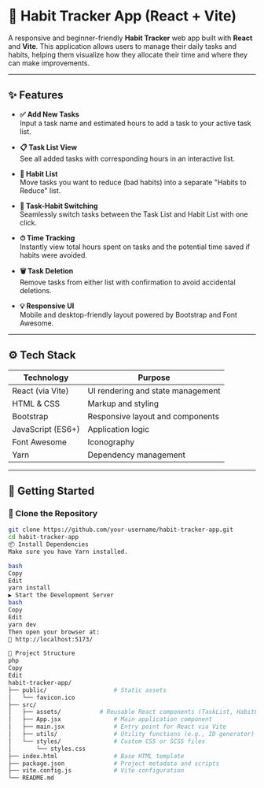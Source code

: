 # 🧠 Habit Tracker App (React + Vite)

A responsive and beginner-friendly **Habit Tracker** web app built with **React** and **Vite**. This application allows users to manage their daily tasks and habits, helping them visualize how they allocate their time and where they can make improvements.

---

## ✨ Features

- **✅ Add New Tasks**  
  Input a task name and estimated hours to add a task to your active task list.

- **📋 Task List View**  
  See all added tasks with corresponding hours in an interactive list.

- **🚫 Habit List**  
  Move tasks you want to reduce (bad habits) into a separate "Habits to Reduce" list.

- **🔁 Task-Habit Switching**  
  Seamlessly switch tasks between the Task List and Habit List with one click.

- **⏱ Time Tracking**  
  Instantly view total hours spent on tasks and the potential time saved if habits were avoided.

- **🗑 Task Deletion**  
  Remove tasks from either list with confirmation to avoid accidental deletions.

- **💡 Responsive UI**  
  Mobile and desktop-friendly layout powered by Bootstrap and Font Awesome.

---

## ⚙️ Tech Stack

| Technology      | Purpose                         |
|----------------|----------------------------------|
| React (via Vite) | UI rendering and state management |
| HTML & CSS      | Markup and styling               |
| Bootstrap       | Responsive layout and components |
| JavaScript (ES6+)| Application logic               |
| Font Awesome    | Iconography                      |
| Yarn            | Dependency management            |

---

## 🚀 Getting Started

### 🔄 Clone the Repository

```bash
git clone https://github.com/your-username/habit-tracker-app.git
cd habit-tracker-app
📦 Install Dependencies
Make sure you have Yarn installed.

bash
Copy
Edit
yarn install
▶️ Start the Development Server
bash
Copy
Edit
yarn dev
Then open your browser at:
📍 http://localhost:5173/

🔧 Project Structure
php
Copy
Edit
habit-tracker-app/
├── public/                   # Static assets
│   └── favicon.ico
├── src/
│   ├── assets/           # Reusable React components (TaskList, HabitList, Form, etc.)
│   ├── App.jsx               # Main application component
│   ├── main.jsx              # Entry point for React via Vite
│   ├── utils/                # Utility functions (e.g., ID generator)
│   └── styles/               # Custom CSS or SCSS files
│       └── styles.css
├── index.html                # Base HTML template
├── package.json              # Project metadata and scripts
├── vite.config.js            # Vite configuration
└── README.md
